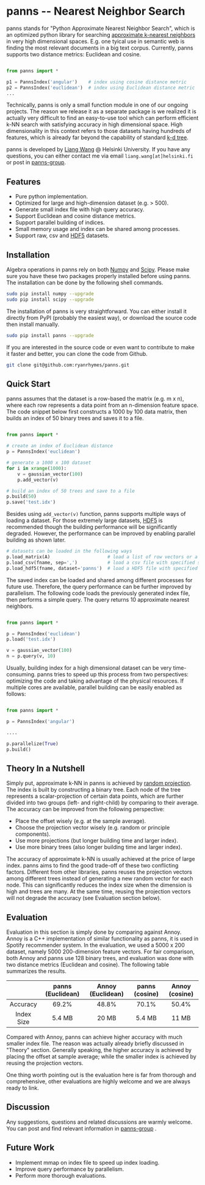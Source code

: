 panns -- Nearest Neighbor Search
====

panns stands for "Python Approximate Nearest Neighbor Search", which is an optimized python library for searching [approximate k-nearest neighbors](http://en.wikipedia.org/wiki/Nearest_neighbor_search#Approximate_nearest_neighbor) in very high dimensional spaces. E.g. one tyical use in semantic web is finding the most relevant documents in a big text corpus. Currently, panns supports two distance metrics: Euclidean and cosine.

```python

from panns import *

p1 = PannsIndex('angular')    # index using cosine distance metric
p2 = PannsIndex('euclidean')  # index using Euclidean distance metric
...
```

Technically, panns is only a small function module in one of our ongoing projects. The reason we release it as a separate package is we realized it is actually very difficult to find an easy-to-use tool which can perform efficient k-NN search with satisfying accuracy in high dimensional space. High dimensionality in this context refers to those datasets having hundreds of features, which is already far beyond the capability of standard [k-d tree](http://en.wikipedia.org/wiki/K-d_tree).

panns is developed by [Liang Wang](http://cs.helsinki.fi/liang.wang) @ Helsinki University. If you have any questions, you can either contact me via email `liang.wang[at]helsinki.fi` or post in [panns-group](https://groups.google.com/forum/#!forum/panns).


## Features

* Pure python implementation.
* Optimized for large and high-dimension dataset (e.g. > 500).
* Generate small index file with high query accuracy.
* Support Euclidean and cosine distance metrics.
* Support parallel building of indices.
* Small memory usage and index can be shared among processes.
* Support raw, csv and [HDF5](http://www.hdfgroup.org/HDF5/) datasets.



## Installation

Algebra operations in panns rely on both [Numpy](http://www.numpy.org/) and [Scipy](http://www.scipy.org/). Please make sure you have these two packages properly installed before using panns. The installation can be done by the following shell commands.

```bash
sudo pip install numpy --upgrade
sudo pip install scipy --upgrade
```


The installation of panns is very straightforward. You can either install it directly from PyPI (probably the easiest way), or download the source code then install manually.
```bash
sudo pip install panns --upgrade
```


If you are interested in the source code or even want to contribute to make it faster and better, you can clone the code from Github.
```bash
git clone git@github.com:ryanrhymes/panns.git
```



## Quick Start

panns assumes that the dataset is a row-based the matrix (e.g. m x n), where each row represents a data point from an n-dimension feature space. The code snippet below first constructs a 1000 by 100 data matrix, then builds an index of 50 binary trees and saves it to a file.

```python

from panns import *

# create an index of Euclidean distance
p = PannsIndex('euclidean')

# generate a 1000 x 100 dataset
for i in xrange(1000):
    v = gaussian_vector(100)
    p.add_vector(v)

# build an index of 50 trees and save to a file
p.build(50)
p.save('test.idx')
```

Besides using `add_vector(v)` function, panns supports multiple ways of loading a dataset. For those extremely large datasets, [HDF5](http://www.hdfgroup.org/HDF5/) is recommended though the building performance will be significantly degraded. However, the performance can be improved by enabling parallel building as shown later.

```python
# datasets can be loaded in the following ways
p.load_matrix(A)                     # load a list of row vectors or a numpy matrix
p.load_csv(fname, sep=',')           # load a csv file with specified separator
p.load_hdf5(fname, dataset='panns')  # load a HDF5 file with specified dataset
```

The saved index can be loaded and shared among different processes for future use. Therefore, the query performance can be further improved by parallelism. The following code loads the previously generated index file, then performs a simple query. The query returns 10 approximate nearest neighbors.

```python

from panns import *

p = PannsIndex('euclidean')
p.load('test.idx')

v = gaussian_vector(100)
n = p.query(v, 10)
```


Usually, building index for a high dimensional dataset can be very time-consuming. panns tries to speed up this process from two perspectives: optimizing the code and taking advantage of the physical resources. If multiple cores are available, parallel building can be easily enabled as follows:

```python

from panns import *

p = PannsIndex('angular')

....

p.parallelize(True)
p.build()

```



## Theory In a Nutshell

Simply put, approximate k-NN in panns is achieved by [random projection](http://en.wikipedia.org/wiki/Locality-sensitive_hashing#Random_projection). The index is built by constructing a binary tree. Each node of the tree represents a scalar-projection of certain data points, which are further divided into two groups (left- and right-child) by comparing to their average. The accuracy can be improved from the following perspective:

* Place the offset wisely (e.g. at the sample average).
* Choose the projection vector wisely (e.g. random or principle components).
* Use more projections (but longer building time and larger index).
* Use more binary trees (also longer building time and larger index).

The accuracy of approximate k-NN is usually achieved at the price of large index. panns aims to find the good trade-off of these two conflicting factors. Different from other libraries, panns reuses the projection vectors among different trees instead of generating a new random vector for each node. This can significantly reduces the index size when the dimension is high and trees are many. At the same time, reusing the projection vectors will not degrade the accuracy (see Evaluation section below).



## Evaluation

Evaluation in this section is simply done by comparing against Annoy. Annoy is a C++ implementation of similar functionality as panns, it is used in Spotify recommender system. In the evaluation, we used a 5000 x 200 dataset, namely 5000 200-dimension feature vectors. For fair comparison, both Annoy and panns use 128 binary trees, and evaluation was done with two distance metrics (Euclidean and cosine). The following table summarizes the results.

|            | panns (Euclidean) | Annoy (Euclidean) | panns (cosine) | Annoy (cosine) |
|:----------:|:-----------------:|:-----------------:|:--------------:|:--------------:|
|  Accuracy  |       69.2%       |       48.8%       |      70.1%     |      50.4%     |
| Index Size |       5.4 MB      |       20 MB       |     5.4 MB     |      11 MB     |


Compared with Annoy, panns can achieve higher accuracy with much smaller index file. The reason was actually already briefly discussed in "Theory" section. Generally speaking, the higher accuracy is achieved by placing the offset at sample average; while the smaller index is achieved by reusing the projection vectors.

One thing worth pointing out is the evaluation here is far from thorough and comprehensive, other evaluations are highly welcome and we are always ready to link.



## Discussion

Any suggestions, questions and related discussions are warmly welcome. You can post and find relevant information in [panns-group](https://groups.google.com/forum/#!forum/panns) .



## Future Work

* Implement mmap on index file to speed up index loading.
* Improve query performance by parallelism.
* Perform more thorough evaluations.